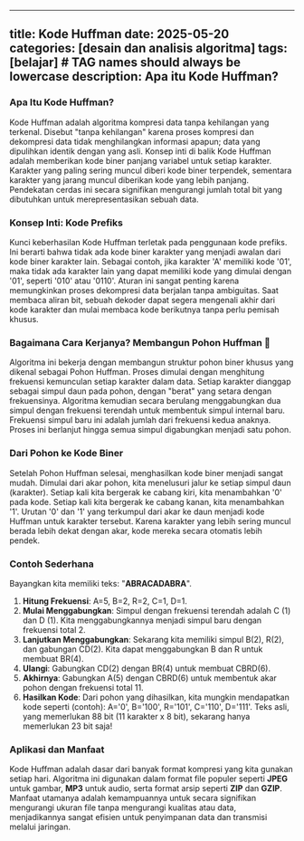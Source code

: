 ---

title: Kode Huffman
date: 2025-05-20
categories: \[desain dan analisis algoritma]
tags: \[belajar]     # TAG names should always be lowercase
description: Apa itu Kode Huffman?
----------------------------------

### Apa Itu Kode Huffman?

Kode Huffman adalah algoritma kompresi data tanpa kehilangan yang terkenal. Disebut "tanpa kehilangan" karena proses kompresi dan dekompresi data tidak menghilangkan informasi apapun; data yang dipulihkan identik dengan yang asli. Konsep inti di balik Kode Huffman adalah memberikan kode biner panjang variabel untuk setiap karakter. Karakter yang paling sering muncul diberi kode biner terpendek, sementara karakter yang jarang muncul diberikan kode yang lebih panjang. Pendekatan cerdas ini secara signifikan mengurangi jumlah total bit yang dibutuhkan untuk merepresentasikan sebuah data.

### Konsep Inti: Kode Prefiks

Kunci keberhasilan Kode Huffman terletak pada penggunaan kode prefiks. Ini berarti bahwa tidak ada kode biner karakter yang menjadi awalan dari kode biner karakter lain. Sebagai contoh, jika karakter 'A' memiliki kode '01', maka tidak ada karakter lain yang dapat memiliki kode yang dimulai dengan '01', seperti '010' atau '0110'. Aturan ini sangat penting karena memungkinkan proses dekompresi data berjalan tanpa ambiguitas. Saat membaca aliran bit, sebuah dekoder dapat segera mengenali akhir dari kode karakter dan mulai membaca kode berikutnya tanpa perlu pemisah khusus.

### Bagaimana Cara Kerjanya? Membangun Pohon Huffman 🌳

Algoritma ini bekerja dengan membangun struktur pohon biner khusus yang dikenal sebagai Pohon Huffman. Proses dimulai dengan menghitung frekuensi kemunculan setiap karakter dalam data. Setiap karakter dianggap sebagai simpul daun pada pohon, dengan "berat" yang setara dengan frekuensinya. Algoritma kemudian secara berulang menggabungkan dua simpul dengan frekuensi terendah untuk membentuk simpul internal baru. Frekuensi simpul baru ini adalah jumlah dari frekuensi kedua anaknya. Proses ini berlanjut hingga semua simpul digabungkan menjadi satu pohon.

### Dari Pohon ke Kode Biner

Setelah Pohon Huffman selesai, menghasilkan kode biner menjadi sangat mudah. Dimulai dari akar pohon, kita menelusuri jalur ke setiap simpul daun (karakter). Setiap kali kita bergerak ke cabang kiri, kita menambahkan '0' pada kode. Setiap kali kita bergerak ke cabang kanan, kita menambahkan '1'. Urutan '0' dan '1' yang terkumpul dari akar ke daun menjadi kode Huffman untuk karakter tersebut. Karena karakter yang lebih sering muncul berada lebih dekat dengan akar, kode mereka secara otomatis lebih pendek.

### Contoh Sederhana

Bayangkan kita memiliki teks: "**ABRACADABRA**".

1. **Hitung Frekuensi**: A=5, B=2, R=2, C=1, D=1.
2. **Mulai Menggabungkan**: Simpul dengan frekuensi terendah adalah C (1) dan D (1). Kita menggabungkannya menjadi simpul baru dengan frekuensi total 2.
3. **Lanjutkan Menggabungkan**: Sekarang kita memiliki simpul B(2), R(2), dan gabungan CD(2). Kita dapat menggabungkan B dan R untuk membuat BR(4).
4. **Ulangi**: Gabungkan CD(2) dengan BR(4) untuk membuat CBRD(6).
5. **Akhirnya**: Gabungkan A(5) dengan CBRD(6) untuk membentuk akar pohon dengan frekuensi total 11.
6. **Hasilkan Kode**: Dari pohon yang dihasilkan, kita mungkin mendapatkan kode seperti (contoh): A='0', B='100', R='101', C='110', D='111'. Teks asli, yang memerlukan 88 bit (11 karakter x 8 bit), sekarang hanya memerlukan 23 bit saja!

### Aplikasi dan Manfaat

Kode Huffman adalah dasar dari banyak format kompresi yang kita gunakan setiap hari. Algoritma ini digunakan dalam format file populer seperti **JPEG** untuk gambar, **MP3** untuk audio, serta format arsip seperti **ZIP** dan **GZIP**. Manfaat utamanya adalah kemampuannya untuk secara signifikan mengurangi ukuran file tanpa mengurangi kualitas atau data, menjadikannya sangat efisien untuk penyimpanan data dan transmisi melalui jaringan.
